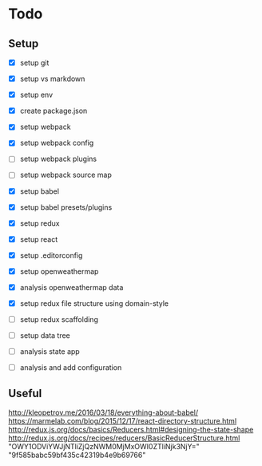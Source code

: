 ﻿# Todo

## Setup 
- [X] setup git
- [X] setup vs markdown
- [X] setup env
- [X] create package.json
- [X] setup webpack
- [X] setup webpack config
- [ ] setup webpack plugins
- [ ] setup webpack source map
- [X] setup babel
- [X] setup babel presets/plugins
- [X] setup redux
- [X] setup react
- [X] setup .editorconfig
- [X] setup openweathermap

- [X] analysis openweathermap data
- [X] setup redux file structure using domain-style
- [ ] setup redux scaffolding
- [ ] setup data tree

- [ ] analysis state app
- [ ] analysis and add configuration

## Useful

http://kleopetrov.me/2016/03/18/everything-about-babel/
https://marmelab.com/blog/2015/12/17/react-directory-structure.html
http://redux.js.org/docs/basics/Reducers.html#designing-the-state-shape
http://redux.js.org/docs/recipes/reducers/BasicReducerStructure.html
"OWY1ODViYWJjNTliZjQzNWM0MjMxOWI0ZTliNjk3NjY="
"9f585babc59bf435c42319b4e9b69766"

